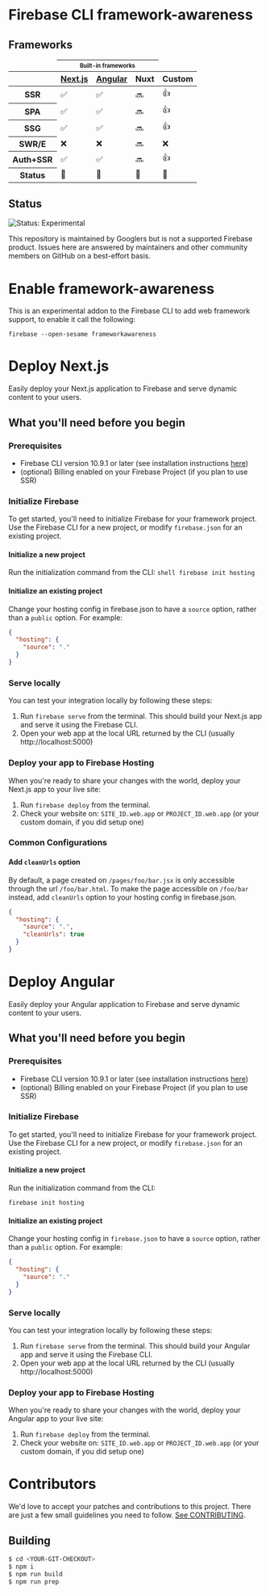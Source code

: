 # Firebase CLI framework-awareness

## Frameworks

<table>
    <thead>
        <tr><td></td><th colspan="3"><sub><sup>Built-in frameworks</sub></sup></th><td></td></tr>
        <tr>
            <th></th>
            <th><a href="#deploy-nextjs">Next.js</a></th>
            <th><a href="#deploy-angular">Angular</a></th>
            <th>Nuxt</th>
            <th>Custom</th>
        </tr>
    </thead>
    <tbody>
        <tr><th>SSR</th><td>✅</td><td>✅</td><td>🔜</td><td>👍</td></tr>
        <tr><th>SPA</th><td>✅</td><td>✅</td><td>🔜</td><td>👍</td></tr>
        <tr><th>SSG</th><td>✅</td><td>✅</td><td>🔜</td><td>👍</td></tr>
        <tr><th>SWR/E</th><td>❌</td><td>❌</td><td>🔜</td><td>❌</td></tr>
        <tr><th>Auth+SSR</th><td>✅</td><td>✅</td><td>🔜</td><td>👍</td></tr>
        <tr><th>Status</th><td>🔬</td><td>🔬</td><td>🔬</td><td>🔬</td></tr>
    </tbody>
</table>

## Status

![Status: Experimental](https://img.shields.io/badge/Status-Experimental-blue)

This repository is maintained by Googlers but is not a supported Firebase product. Issues here are answered by maintainers and other community members on GitHub on a best-effort basis.

# Enable framework-awareness

This is an experimental addon to the Firebase CLI to add web framework support, to enable it call the following:

```shell
firebase --open-sesame frameworkawareness
```

# Deploy Next.js

Easily deploy your Next.js application to Firebase and serve dynamic content to your users.

## What you'll need before you begin

### Prerequisites
- Firebase CLI version 10.9.1 or later (see installation instructions [here](https://firebase.google.com/docs/cli))
- (optional) Billing enabled on your Firebase Project (if you plan to use SSR)

### Initialize Firebase
To get started, you'll need to initialize Firebase for your framework project. Use the Firebase CLI for a new project, or modify `firebase.json` for an existing project.

#### Initialize a new project

Run the initialization command from the CLI:
    ```shell
    firebase init hosting
    ```

#### Initialize an existing project

Change your hosting config in firebase.json to have a `source` option, rather than a `public` option. For example:

```json
{
  "hosting": {
    "source": "."
  }
}
```

### Serve locally

You can test your integration locally by following these steps:
1. Run `firebase serve` from the terminal. This should build your Next.js app and serve it using the Firebase CLI.
2. Open your web app at the local URL returned by the CLI (usually http://localhost:5000)

### Deploy your app to Firebase Hosting

When you're ready to share your changes with the world, deploy your Next.js app to your live site:
1. Run `firebase deploy` from the terminal.
2. Check your website on: `SITE_ID.web.app` or `PROJECT_ID.web.app` (or your custom domain, if you did setup one)

### Common Configurations

#### Add `cleanUrls` option

By default, a page created on `/pages/foo/bar.jsx` is only accessible through the url `/foo/bar.html`.
To make the page accessible on `/foo/bar` instead, add `cleanUrls` option to your hosting config in firebase.json.

```json
{
  "hosting": {
    "source": ".",
    "cleanUrls": true
  }
}
```

# Deploy Angular

Easily deploy your Angular application to Firebase and serve dynamic content to your users.

## What you'll need before you begin
### Prerequisites
- Firebase CLI version 10.9.1 or later (see installation instructions [here](https://firebase.google.com/docs/cli))
- (optional) Billing enabled on your Firebase Project (if you plan to use SSR)

### Initialize Firebase
To get started, you'll need to initialize Firebase for your framework project. Use the Firebase CLI for a new project, or modify `firebase.json` for an existing project.

#### Initialize a new project

Run the initialization command from the CLI:

```shell
firebase init hosting
```

#### Initialize an existing project

Change your hosting config in `firebase.json` to have a `source` option, rather than a `public` option. For example:

```json
{
  "hosting": {
    "source": "."
  }
}
```

### Serve locally

You can test your integration locally by following these steps:
1. Run `firebase serve` from the terminal. This should build your Angular app and serve it using the Firebase CLI.
2. Open your web app at the local URL returned by the CLI (usually http://localhost:5000)

### Deploy your app to Firebase Hosting

When you're ready to share your changes with the world, deploy your Angular app to your live site:
1. Run `firebase deploy` from the terminal.
2. Check your website on: `SITE_ID.web.app` or `PROJECT_ID.web.app` (or your custom domain, if you did setup one)

# Contributors

We'd love to accept your patches and contributions to this project. There are
just a few small guidelines you need to follow. [See CONTRIBUTING](./CONTRIBUTING.md).

## Building

```bash
$ cd <YOUR-GIT-CHECKOUT>
$ npm i
$ npm run build
$ npm run prep
```

